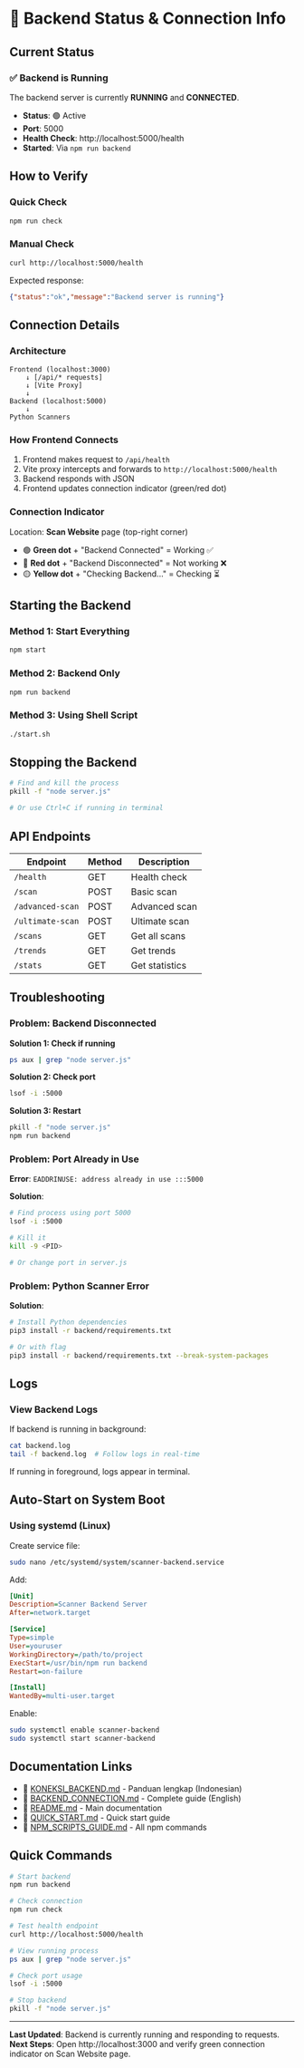 # 🔌 Backend Status & Connection Info

## Current Status

### ✅ Backend is Running

The backend server is currently **RUNNING** and **CONNECTED**.

- **Status**: 🟢 Active
- **Port**: 5000
- **Health Check**: http://localhost:5000/health
- **Started**: Via `npm run backend`

## How to Verify

### Quick Check
```bash
npm run check
```

### Manual Check
```bash
curl http://localhost:5000/health
```

Expected response:
```json
{"status":"ok","message":"Backend server is running"}
```

## Connection Details

### Architecture
```
Frontend (localhost:3000) 
    ↓ [/api/* requests]
    ↓ [Vite Proxy]
    ↓
Backend (localhost:5000)
    ↓
Python Scanners
```

### How Frontend Connects

1. Frontend makes request to `/api/health`
2. Vite proxy intercepts and forwards to `http://localhost:5000/health`
3. Backend responds with JSON
4. Frontend updates connection indicator (green/red dot)

### Connection Indicator

Location: **Scan Website** page (top-right corner)

- 🟢 **Green dot** + "Backend Connected" = Working ✅
- 🔴 **Red dot** + "Backend Disconnected" = Not working ❌
- 🟡 **Yellow dot** + "Checking Backend..." = Checking ⏳

## Starting the Backend

### Method 1: Start Everything
```bash
npm start
```

### Method 2: Backend Only
```bash
npm run backend
```

### Method 3: Using Shell Script
```bash
./start.sh
```

## Stopping the Backend

```bash
# Find and kill the process
pkill -f "node server.js"

# Or use Ctrl+C if running in terminal
```

## API Endpoints

| Endpoint | Method | Description |
|----------|--------|-------------|
| `/health` | GET | Health check |
| `/scan` | POST | Basic scan |
| `/advanced-scan` | POST | Advanced scan |
| `/ultimate-scan` | POST | Ultimate scan |
| `/scans` | GET | Get all scans |
| `/trends` | GET | Get trends |
| `/stats` | GET | Get statistics |

## Troubleshooting

### Problem: Backend Disconnected

**Solution 1: Check if running**
```bash
ps aux | grep "node server.js"
```

**Solution 2: Check port**
```bash
lsof -i :5000
```

**Solution 3: Restart**
```bash
pkill -f "node server.js"
npm run backend
```

### Problem: Port Already in Use

**Error**: `EADDRINUSE: address already in use :::5000`

**Solution**:
```bash
# Find process using port 5000
lsof -i :5000

# Kill it
kill -9 <PID>

# Or change port in server.js
```

### Problem: Python Scanner Error

**Solution**:
```bash
# Install Python dependencies
pip3 install -r backend/requirements.txt

# Or with flag
pip3 install -r backend/requirements.txt --break-system-packages
```

## Logs

### View Backend Logs

If backend is running in background:
```bash
cat backend.log
tail -f backend.log  # Follow logs in real-time
```

If running in foreground, logs appear in terminal.

## Auto-Start on System Boot

### Using systemd (Linux)

Create service file:
```bash
sudo nano /etc/systemd/system/scanner-backend.service
```

Add:
```ini
[Unit]
Description=Scanner Backend Server
After=network.target

[Service]
Type=simple
User=youruser
WorkingDirectory=/path/to/project
ExecStart=/usr/bin/npm run backend
Restart=on-failure

[Install]
WantedBy=multi-user.target
```

Enable:
```bash
sudo systemctl enable scanner-backend
sudo systemctl start scanner-backend
```

## Documentation Links

- 📖 [KONEKSI_BACKEND.md](./KONEKSI_BACKEND.md) - Panduan lengkap (Indonesian)
- 📖 [BACKEND_CONNECTION.md](./BACKEND_CONNECTION.md) - Complete guide (English)
- 📖 [README.md](./README.md) - Main documentation
- 📖 [QUICK_START.md](./QUICK_START.md) - Quick start guide
- 📖 [NPM_SCRIPTS_GUIDE.md](./NPM_SCRIPTS_GUIDE.md) - All npm commands

## Quick Commands

```bash
# Start backend
npm run backend

# Check connection
npm run check

# Test health endpoint
curl http://localhost:5000/health

# View running process
ps aux | grep "node server.js"

# Check port usage
lsof -i :5000

# Stop backend
pkill -f "node server.js"
```

---

**Last Updated**: Backend is currently running and responding to requests.
**Next Steps**: Open http://localhost:3000 and verify green connection indicator on Scan Website page.
